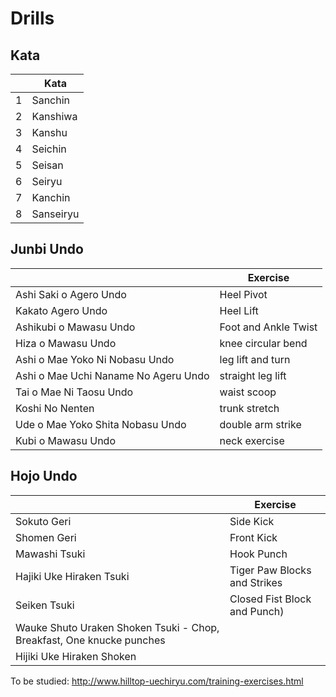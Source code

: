 # Drills

## Kata

|    | Kata |
| -- | ---- |
| 1 | Sanchin |
| 2 | Kanshiwa |
| 3 | Kanshu |
| 4 | Seichin |
| 5 | Seisan |
| 6 | Seiryu |
| 7 | Kanchin |
| 8 | Sanseiryu |

## Junbi Undo

| | Exercise |
| - | ------ |
| Ashi Saki o Agero Undo | Heel Pivot |
| Kakato Agero Undo | Heel Lift |
| Ashikubi o Mawasu Undo | Foot and Ankle Twist |
| Hiza o Mawasu Undo | knee circular bend |
| Ashi o Mae Yoko Ni Nobasu Undo | leg lift and turn |
| Ashi o Mae Uchi Naname No Ageru Undo | straight leg lift |
| Tai o Mae Ni Taosu Undo | waist scoop |
| Koshi No Nenten | trunk stretch |
| Ude o Mae Yoko Shita Nobasu Undo | double arm strike |
| Kubi o Mawasu Undo | neck exercise |

## Hojo Undo

| | Exercise |
| - | ------ |
| Sokuto Geri | Side Kick |
| Shomen Geri | Front Kick |
| Mawashi Tsuki | Hook Punch |
| Hajiki Uke Hiraken Tsuki | Tiger Paw Blocks and Strikes |
| Seiken Tsuki | Closed Fist Block and Punch) |
| Wauke Shuto Uraken Shoken Tsuki - Chop, Breakfast, One knucke punches |
| Hijiki Uke Hiraken Shoken |

To be studied: http://www.hilltop-uechiryu.com/training-exercises.html
